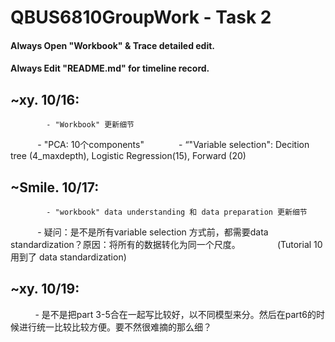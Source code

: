 # QBUS6810GroupWork - Task 2

#### Always Open "Workbook" & Trace detailed edit.
#### Always Edit "README.md" for timeline record.

## ~xy. 10/16:
            - "Workbook" 更新细节
            - "PCA: 10个components"   
            - “"Variable selection": Decition tree (4_maxdepth), Logistic Regression(15), Forward (20)
## ~Smile. 10/17: 
            - "workbook" data understanding 和 data preparation 更新细节
            - 疑问：是不是所有variable selection 方式前，都需要data standardization？原因：将所有的数据转化为同一个尺度。
               (Tutorial 10 用到了 data standardization)
## ~xy. 10/19:
           - 是不是把part 3-5合在一起写比较好，以不同模型来分。然后在part6的时候进行统一比较比较方便。要不然很难摘的那么细？
